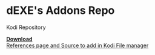# dEXE's Addons Repo
Kodi Repository

<a href="https://raw.githubusercontent.com/deklica/repo.dexe/master/repo/repository.dexe/repository.dexe-1.0.6.zip" target="_blank">**Download**</a><br>
<a href="https://dexe.win/kodi/" target="_blank">References page and Source to add in Kodi File manager</a>

